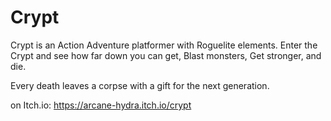 # Crypt

Crypt is an Action Adventure platformer with Roguelite elements. 
Enter the Crypt and see how far down you can get, Blast monsters,
Get stronger, and die. 

Every death leaves a corpse with a gift for the next generation. 

on Itch.io: https://arcane-hydra.itch.io/crypt
